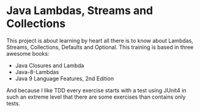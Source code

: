 # Java Lambdas, Streams and Collections

This project is about learning by heart all there is to know about Lambdas, Streams, Collections, Defaults and Optional. This training is based in three awesome books: 

- Java Closures and Lambda
- Java-8-Lambdas
- Java 9 Language Features, 2nd Edition

And because I like TDD every exercise starts with a test using JUnit4 in such an extreme level that there are some exercises than contains only tests.

